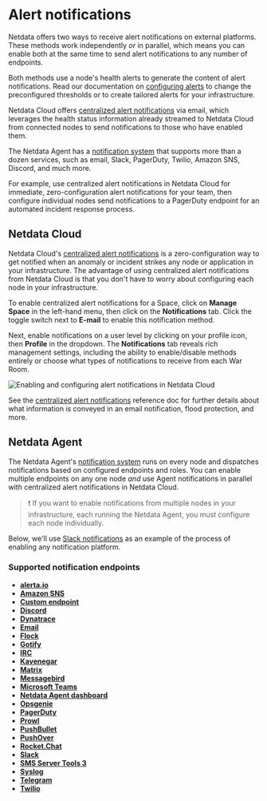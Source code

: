 <!--
title: "Alert notifications"
description: "Send Netdata alerts from a centralized place with Netdata Cloud, or configure nodes individually, to enable incident response and faster resolution."
custom_edit_url: "https://github.com/netdata/netdata/edit/master/docs/monitor/enable-notifications.md"
sidebar_label: "Notify"
learn_status: "Published"
learn_rel_path: "Integrations/Notify"
-->

# Alert notifications

Netdata offers two ways to receive alert notifications on external platforms. These methods work independently _or_ in
parallel, which means you can enable both at the same time to send alert notifications to any number of endpoints.

Both methods use a node's health alerts to generate the content of alert notifications. Read our documentation on [configuring alerts](https://github.com/netdata/netdata/blob/master/src/health/REFERENCE.md) to change the preconfigured thresholds or to create tailored alerts for your
infrastructure.

Netdata Cloud offers [centralized alert notifications](#netdata-cloud) via email, which leverages the health status
information already streamed to Netdata Cloud from connected nodes to send notifications to those who have enabled them.

The Netdata Agent has a [notification system](#netdata-agent) that supports more than a dozen services, such as email,
Slack, PagerDuty, Twilio, Amazon SNS, Discord, and much more.

For example, use centralized alert notifications in Netdata Cloud for immediate, zero-configuration alert notifications
for your team, then configure individual nodes send notifications to a PagerDuty endpoint for an automated incident
response process.

## Netdata Cloud

Netdata Cloud's [centralized alert
notifications](https://github.com/netdata/netdata/blob/master/docs/cloud/alerts-notifications/notifications.md) is a zero-configuration way to
get notified when an anomaly or incident strikes any node or application in your infrastructure. The advantage of using
centralized alert notifications from Netdata Cloud is that you don't have to worry about configuring each node in your
infrastructure.

To enable centralized alert notifications for a Space, click on **Manage Space** in the left-hand menu, then click on
the **Notifications** tab. Click the toggle switch next to **E-mail** to enable this notification method.

Next, enable notifications on a user level by clicking on your profile icon, then **Profile** in the dropdown. The
**Notifications** tab reveals rich management settings, including the ability to enable/disable methods entirely or
choose what types of notifications to receive from each War Room.

![Enabling and configuring alert notifications in Netdata
Cloud](https://user-images.githubusercontent.com/1153921/101936280-93c50900-3b9d-11eb-9ba0-d6927fa872b7.gif)

See the [centralized alert notifications](https://github.com/netdata/netdata/blob/master/docs/cloud/alerts-notifications/notifications.md)
reference doc for further details about what information is conveyed in an email notification, flood protection, and
more.

## Netdata Agent

The Netdata Agent's [notification system](https://github.com/netdata/netdata/blob/master/src/health/notifications/README.md) runs on every node and dispatches
notifications based on configured endpoints and roles. You can enable multiple endpoints on any one node _and_ use Agent
notifications in parallel with centralized alert notifications in Netdata Cloud.

> ❗ If you want to enable notifications from multiple nodes in your infrastructure, each running the Netdata Agent, you
> must configure each node individually.

Below, we'll use [Slack notifications](#enable-slack-notifications) as an example of the process of enabling any
notification platform.

### Supported notification endpoints

-   [**alerta.io**](https://github.com/netdata/netdata/blob/master/src/health/notifications/alerta/README.md)
-   [**Amazon SNS**](https://github.com/netdata/netdata/blob/master/src/health/notifications/awssns/README.md)
-   [**Custom endpoint**](https://github.com/netdata/netdata/blob/master/src/health/notifications/custom/README.md)
-   [**Discord**](https://github.com/netdata/netdata/blob/master/src/health/notifications/discord/README.md)
-   [**Dynatrace**](https://github.com/netdata/netdata/blob/master/src/health/notifications/dynatrace/README.md)
-   [**Email**](https://github.com/netdata/netdata/blob/master/src/health/notifications/email/README.md)
-   [**Flock**](https://github.com/netdata/netdata/blob/master/src/health/notifications/flock/README.md)
-   [**Gotify**](https://github.com/netdata/netdata/blob/master/src/health/notifications/gotify/README.md)
-   [**IRC**](https://github.com/netdata/netdata/blob/master/src/health/notifications/irc/README.md)
-   [**Kavenegar**](https://github.com/netdata/netdata/blob/master/src/health/notifications/kavenegar/README.md)
-   [**Matrix**](https://github.com/netdata/netdata/blob/master/src/health/notifications/matrix/README.md)
-   [**Messagebird**](https://github.com/netdata/netdata/blob/master/src/health/notifications/messagebird/README.md)
-   [**Microsoft Teams**](https://github.com/netdata/netdata/blob/master/src/health/notifications/msteams/README.md)
-   [**Netdata Agent dashboard**](https://github.com/netdata/netdata/blob/master/src/health/notifications/web/README.md)
-   [**Opsgenie**](https://github.com/netdata/netdata/blob/master/src/health/notifications/opsgenie/README.md)
-   [**PagerDuty**](https://github.com/netdata/netdata/blob/master/src/health/notifications/pagerduty/README.md)
-   [**Prowl**](https://github.com/netdata/netdata/blob/master/src/health/notifications/prowl/README.md)
-   [**PushBullet**](https://github.com/netdata/netdata/blob/master/src/health/notifications/pushbullet/README.md)
-   [**PushOver**](https://github.com/netdata/netdata/blob/master/src/health/notifications/pushover/README.md)
-   [**Rocket.Chat**](https://github.com/netdata/netdata/blob/master/src/health/notifications/rocketchat/README.md)
-   [**Slack**](https://github.com/netdata/netdata/blob/master/src/health/notifications/slack/README.md)
-   [**SMS Server Tools 3**](https://github.com/netdata/netdata/blob/master/src/health/notifications/smstools3/README.md)
-   [**Syslog**](https://github.com/netdata/netdata/blob/master/src/health/notifications/syslog/README.md)
-   [**Telegram**](https://github.com/netdata/netdata/blob/master/src/health/notifications/telegram/README.md)
-   [**Twilio**](https://github.com/netdata/netdata/blob/master/src/health/notifications/twilio/README.md)



